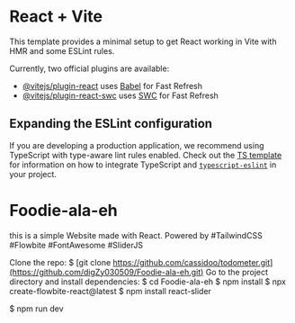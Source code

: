 # React + Vite

This template provides a minimal setup to get React working in Vite with HMR and some ESLint rules.

Currently, two official plugins are available:

- [@vitejs/plugin-react](https://github.com/vitejs/vite-plugin-react/blob/main/packages/plugin-react) uses [Babel](https://babeljs.io/) for Fast Refresh
- [@vitejs/plugin-react-swc](https://github.com/vitejs/vite-plugin-react/blob/main/packages/plugin-react-swc) uses [SWC](https://swc.rs/) for Fast Refresh

## Expanding the ESLint configuration

If you are developing a production application, we recommend using TypeScript with type-aware lint rules enabled. Check out the [TS template](https://github.com/vitejs/vite/tree/main/packages/create-vite/template-react-ts) for information on how to integrate TypeScript and [`typescript-eslint`](https://typescript-eslint.io) in your project.
# Foodie-ala-eh
this is a simple Website made with React. Powered by #TailwindCSS #Flowbite #FontAwesome #SliderJS 

Clone the repo:
$ [git clone https://github.com/cassidoo/todometer.git](https://github.com/digZy030509/Foodie-ala-eh.git)
Go to the project directory and install dependencies:
$ cd Foodie-ala-eh
$ npm install
$ npx create-flowbite-react@latest
$ npm install react-slider

$ npm run dev



